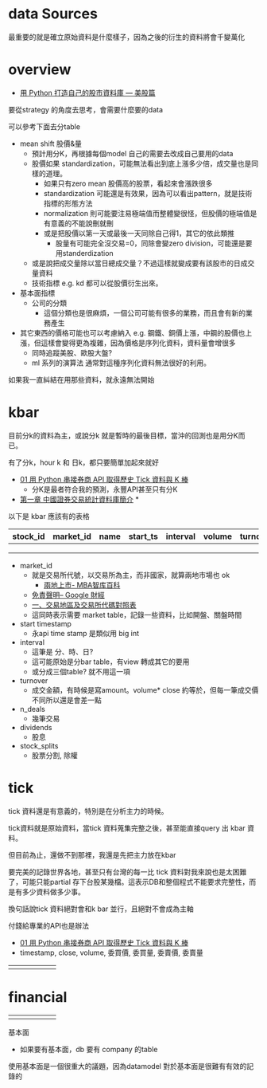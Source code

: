 # data Sources



最重要的就是確立原始資料是什麼樣子，因為之後的衍生的資料將會千變萬化

# overview

* [用 Python 打造自己的股市資料庫 — 美股篇](https://medium.com/ai%E8%82%A1%E4%BB%94/%E7%94%A8-python-%E6%89%93%E9%80%A0%E8%87%AA%E5%B7%B1%E7%9A%84%E8%82%A1%E5%B8%82%E8%B3%87%E6%96%99%E5%BA%AB-%E7%BE%8E%E8%82%A1%E7%AF%87-e3e896659fd6)

要從strategy 的角度去思考，會需要什麼要的data

可以參考下面去分table

* mean shift 股價&量
  * 預計用分K，再根據每個model 自己的需要去改成自己要用的data
  * 股價如果 standardization，可能無法看出到底上漲多少倍，成交量也是同樣的道理。
    * 如果只有zero mean 股價高的股票，看起來會漲跌很多
    * standardization 可能還是有效果，因為可以看出pattern，就是技術指標的形態方法
    * normalization 則可能要注易極端值而整體變很怪，但股價的極端值是有意義的不能說刪就刪
    * 或是把股價以第一天或最後一天同除自己得1，其它的依此類推
      * 股量有可能完全沒交易=0，同除會變zero division，可能還是要用standerdization
  * 或是說把成交量除以當日總成交量？不過這樣就變成要有該股市的日成交量資料
  * 技術指標 e.g. kd 都可以從股價衍生出來。
* 基本面指標
  * 公司的分類
    * 這個分類也是很麻煩，一個公司可能有很多的業務，而且會有新的業務產生
* 其它東西的價格可能也可以考慮納入 e.g. 鋼鐵、銅價上漲，中鋼的股價也上漲，但這樣會變得更為複雜，因為價格是序列化資料，資料量會增很多
  * 同時追蹤美股、歐股大盤?
  * ml 系列的演算法 通常對這種序列化資料無法很好的利用。

如果我一直糾結在用那些資料，就永遠無法開始





# kbar

目前分k的資料為主，或說分k 就是暫時的最後目標，當沖的回測也是用分K而已。

有了分k，hour k 和 日k，都只要簡單加起來就好

* [01 用 Python 串接券商 API 取得歷史 Tick 資料與 K 棒](https://www.youtube.com/watch?v=gsAfVWrbs7g)
  * 分K是最者符合我的預測，永豐API甚至只有分K
* [ 第一章  中國證券交易統計資料庫簡介](http://www.aremos.org.tw/tedc/china/csto/ch1.htm)
  * 

以下是 kbar 應該有的表格

| stock_id | market_id | name | start_ts | interval | volume | turnover | open | high | low  | close | n_deals | dividends | stock_splits |
| -------- | --------- | ---- | -------- | -------- | ------ | -------- | ---- | ---- | ---- | ----- | ------- | --------- | ------------ |
|          |           |      |          |          |        |          |      |      |      |       |         |           |              |
|          |           |      |          |          |        |          |      |      |      |       |         |           |              |
|          |           |      |          |          |        |          |      |      |      |       |         |           |              |

* market_id
  * 就是交易所代號，以交易所為主，而非國家，就算兩地市場也 ok
    * [兩地上市- MBA智库百科](https://www.google.com/url?sa=t&rct=j&q=&esrc=s&source=web&cd=&ved=2ahUKEwi53rSJm8nwAhUCyYsBHa3fBb4QFjAAegQIAxAD&url=https%3A%2F%2Fwiki.mbalib.com%2Fzh-tw%2F%E4%B8%A4%E5%9C%B0%E4%B8%8A%E5%B8%82&usg=AOvVaw2_lzxr79iW_aoVAs9ugGCF)
  * [免責聲明– Google 財經](https://www.google.com/url?sa=t&rct=j&q=&esrc=s&source=web&cd=&ved=2ahUKEwjevM2amsnwAhXRBKYKHYGvBxUQFjABegQIBhAD&url=https%3A%2F%2Fwww.google.com%2Fintl%2Fzh-TW%2Fgooglefinance%2Fdisclaimer%2F&usg=AOvVaw2cVE8E0tJ-G7zTH-n_n_o5)
  * [一、交易地區及交易所代碼對照表](https://www.google.com/url?sa=t&rct=j&q=&esrc=s&source=web&cd=&ved=2ahUKEwiV5bfFmsnwAhVrKqYKHcqBBoYQFjAAegQIBBAD&url=http%3A%2F%2Fsec2.twsa.org.tw%2Fdoc%2F2%2F%E4%BA%A4%E6%98%93%E5%9C%B0%E5%8D%80%E5%8F%8A%E4%BA%A4%E6%98%93%E6%89%80%E4%BB%A3%E7%A2%BC%E5%B0%8D%E7%85%A7%E8%A1%A8_%E5%AE%9A%E7%BE%A9.pdf&usg=AOvVaw2iO9kuJ_XUxzApV4pnDosU)
  * 這同時表示需要 market table，記錄一些資料，比如開盤、關盤時間
* start timestamp
  * 永api time stamp 是類似用 big int
* interval
  * 這筆是 分、時、日?
  * 這可能原始是分bar table，有view 轉成其它的要用
  * 或分成三個table? 就不用這一項
* turnover
  * 成交金額，有時候是寫amount。volume\* close 約等於，但每一筆成交價不同所以還是會差一點
* n_deals
  * 幾筆交易
* dividends
  * 股息
* stock_splits
  * 股票分割, 除權



# tick

tick 資料還是有意義的，特別是在分析主力的時候。

tick資料就是原始資料，當tick 資料蒐集完整之後，甚至能直接query 出 kbar 資料。

但目前為止，還做不到那裡，我還是先把主力放在kbar

要完美的記錄世界各地，甚至只有台灣的每一比 tick 資料對我來說也是太困難了，可能只能partial 存下台股某幾檔。這表示DB和整個程式不能要求完整性，而是有多少資料做多少事。

換句話說tick 資料絕對會和k bar 並行，且絕對不會成為主軸

付錢給專業的API也是辦法

* [01 用 Python 串接券商 API 取得歷史 Tick 資料與 K 棒](https://www.youtube.com/watch?v=gsAfVWrbs7g)
* timestamp, close, volume, 委買價, 委買量, 委賣價, 委賣量

|      |      |      |      |      |      |
| ---- | ---- | ---- | ---- | ---- | ---- |
|      |      |      |      |      |      |



# financial

|      |      |      |      |      |      |
| ---- | ---- | ---- | ---- | ---- | ---- |
|      |      |      |      |      |      |

基本面

* 如果要有基本面，db 要有 company 的table

使用基本面是一個很重大的議題，因為datamodel 對於基本面是很難有有效的記錄的 



